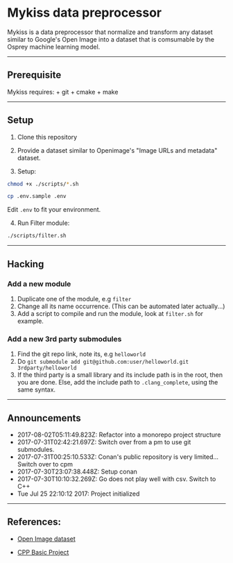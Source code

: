 # Mykiss data preprocessor

Mykiss is a data preprocessor that normalize and transform any dataset similar to Google's Open Image into a dataset that is comsumable by the Osprey machine learning model.

---

## Prerequisite

Mykiss requires:
	+ git
	+ cmake
	+ make

---

## Setup

1. Clone this repository

2. Provide a dataset similar to Openimage's "Image URLs and metadata" dataset.

3. Setup:

```sh
chmod +x ./scripts/*.sh

cp .env.sample .env
```

Edit `.env` to fit your environment.

4. Run Filter module:

```sh
./scripts/filter.sh
```

---

## Hacking

### Add a new module

1. Duplicate one of the module, e.g `filter`
2. Change all its name occurrence. (This can be automated later actually...)
3. Add a script to compile and run the module, look at `filter.sh` for example.

### Add a new 3rd party submodules

1. Find the git repo link, note its, e.g `helloworld`
2. Do `git submodule add git@github.com:user/helloworld.git 3rdparty/helloworld`
3. If the third party is a small library and its include path is in the root, then you are done. Else, add the include path to `.clang_complete`, using the same syntax.

---

## Announcements

+ 2017-08-02T05:11:49.823Z: Refactor into a monorepo project structure
+ 2017-07-31T02:42:21.697Z: Switch over from a pm to use git submodules.
+ 2017-07-31T00:25:10.533Z: Conan's public repository is very limited... Switch over to cpm
+ 2017-07-30T23:07:38.448Z: Setup conan
+ 2017-07-30T10:10:32.269Z: Go does not play well with csv. Switch to C++
+ Tue Jul 25 22:10:12 2017: Project initialized

---

## References:

+ [Open Image dataset](https://github.com/openimages/datasethttps://github.com/openimages/dataset)

+ [CPP Basic Project](https://github.com/marinsky/cpp_basic_project_setup)
